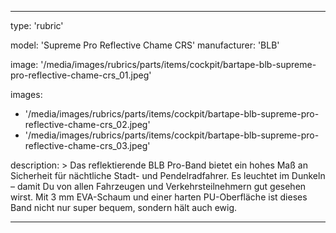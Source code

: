 ---

type: 'rubric'


model: 'Supreme Pro Reflective Chame CRS'
manufacturer: 'BLB'

image: '/media/images/rubrics/parts/items/cockpit/bartape-blb-supreme-pro-reflective-chame-crs_01.jpeg'

images:
  - '/media/images/rubrics/parts/items/cockpit/bartape-blb-supreme-pro-reflective-chame-crs_02.jpeg'
  - '/media/images/rubrics/parts/items/cockpit/bartape-blb-supreme-pro-reflective-chame-crs_03.jpeg'

description: >
    Das reflektierende BLB Pro-Band bietet ein hohes Maß an Sicherheit für nächtliche Stadt- und Pendelradfahrer. Es leuchtet im Dunkeln – damit Du von allen Fahrzeugen und Verkehrsteilnehmern gut gesehen wirst. Mit 3 mm EVA-Schaum und einer harten PU-Oberfläche ist dieses Band nicht nur super bequem, sondern hält auch ewig.


---